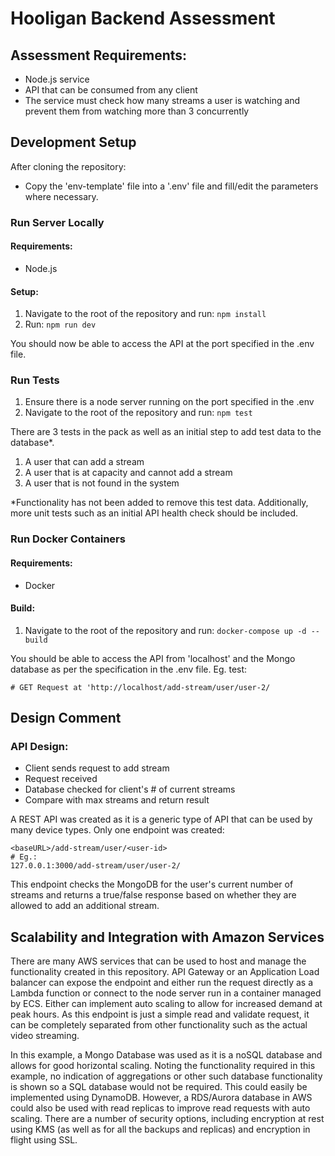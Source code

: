 # Hooligan Backend Assessment

## Assessment Requirements:
- Node.js service
- API that can be consumed from any client
- The service must check how many streams a user is watching and prevent them from watching more than 3 concurrently

## Development Setup
After cloning the repository:
- Copy the 'env-template' file into a '.env' file and fill/edit the parameters where necessary.

### Run Server Locally
#### Requirements:
- Node.js

#### Setup:
1. Navigate to the root of the repository and run: `npm install`
2. Run: `npm run dev`

You should now be able to access the API at the port specified in the .env file.

### Run Tests
1. Ensure there is a node server running on the port specified in the .env 
2. Navigate to the root of the repository and run: `npm test`

There are 3 tests in the pack as well as an initial step to add test data to the database*.
1. A user that can add a stream
2. A user that is at capacity and cannot add a stream
3. A user that is not found in the system

*Functionality has not been added to remove this test data. Additionally, more unit tests such as an initial API health check should be included.

### Run Docker Containers
#### Requirements:
- Docker
#### Build:
1. Navigate to the root of the repository and run: `docker-compose up -d --build`

You should be able to access the API from 'localhost' and the Mongo database as per the specification in the .env file.
Eg. test:
```
# GET Request at 'http://localhost/add-stream/user/user-2/
```

## Design Comment

### API Design:
- Client sends request to add stream
- Request received
- Database checked for client's # of current streams
- Compare with max streams and return result

A REST API was created as it is a generic type of API that can be used by many device types. Only one endpoint was created:
```
<baseURL>/add-stream/user/<user-id>
# Eg.:
127.0.0.1:3000/add-stream/user/user-2/
```
This endpoint checks the MongoDB for the user's current number of streams and returns a true/false response based on whether they are allowed to add an additional stream.

## Scalability and Integration with Amazon Services
There are many AWS services that can be used to host and manage the functionality created in this repository. API Gateway or an Application Load balancer can expose the endpoint and either run the request directly as a Lambda function or connect to the node server run in a container managed by ECS. Either can implement auto scaling to allow for increased demand at peak hours. As this endpoint is just a simple read and validate request, it can be completely separated from other functionality such as the actual video streaming. 

In this example, a Mongo Database was used as it is a noSQL database and allows for good horizontal scaling. Noting the functionality required in this example, no indication of aggregations or other such database functionality is shown so a SQL database would not be required. This could easily be implemented using DynamoDB. However, a RDS/Aurora database in AWS could also be used with read replicas to improve read requests with auto scaling. There are a number of security options, including encryption at rest using KMS (as well as for all the backups and replicas) and encryption in flight using SSL.
